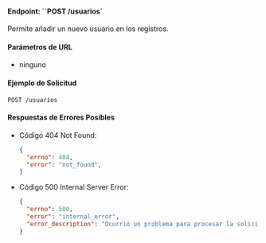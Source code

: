 #### Endpoint: ``POST /usuarios`

Permite añadir  un nuevo  usuario en los registros.

#### Parámetros de URL
- ninguno
  
#### Ejemplo de Solicitud
```http
POST /usuarios
```

#### Respuestas de Errores Posibles
- Código 404 Not Found:

  ```json
  {
    "errno": 404,
    "error": "not_found",
  }
  ```

- Código 500 Internal Server Error:
  ```json
  {
    "errno": 500,
    "error": "internal_error",
    "error_description": "Ocurrió un problema para procesar la solicitud"
  }
  ``` 